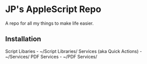 # JP's AppleScript Repo
A repo for all my things to make life easier.

## Installation
Script Libaries - ~/Script Libraries/
Services (aka Quick Actions) - ~/Services/
PDF Services - ~/PDF Services/
